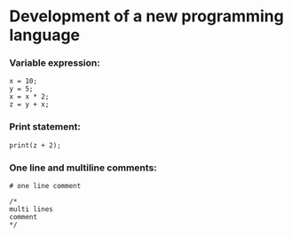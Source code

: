 # Development of a new programming language

### Variable expression:
```
x = 10;
y = 5;
x = x * 2;
z = y + x;
```

### Print statement:
```
print(z + 2);
```

### One line and multiline comments:
```
# one line comment

/*
multi lines 
comment
*/
```
